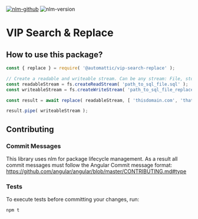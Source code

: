 [![nlm-github](https://img.shields.io/badge/github-Automattic%2Fvip--search--replace%2Fissues-F4D03F?logo=github&logoColor=white)](https://github.com/Automattic/vip-search-replace/issues)
![nlm-version](https://img.shields.io/badge/version-1.0.19-blue?logo=version&logoColor=white)
# VIP Search & Replace

## How to use this package?

```js
const { replace } = require( '@automattic/vip-search-replace' );

// Create a readable and writeable stream. Can be any stream: File, std, etc...
const readableStream = fs.createReadStream( 'path_to_sql_file.sql' );
const writeableStream = fs.createWriteStream( 'path_to_sql_file_replaced.sql', { encoding: 'utf8' } );

const result = await replace( readableStream, [ 'thisdomain.com', 'thatdomain.com' ] );

result.pipe( writeableStream );
```

## Contributing

### Commit Messages

This library uses nlm for package lifecycle management.  As a result all commit messages
must follow the Angular Commit message format: https://github.com/angular/angular/blob/master/CONTRIBUTING.md#type

### Tests

To execute tests before committing your changes, run:

```bash
npm t
```
